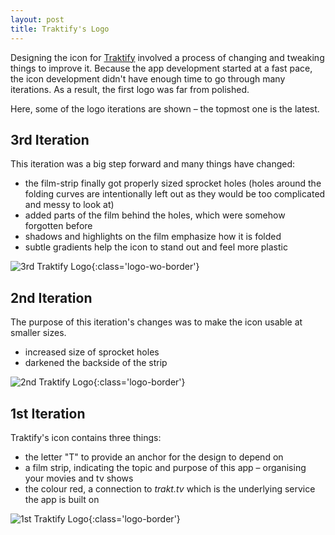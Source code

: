 ```yaml
---
layout: post
title: Traktify's Logo
---
```

Designing the icon for [Traktify](/traktify) involved a process of changing and tweaking things to improve it.
Because the app development started at a fast pace, the icon development didn't have enough time to go through many iterations.
As a result, the first logo was far from polished.

Here, some of the logo iterations are shown – the topmost one is the latest.

## 3rd Iteration
This iteration was a big step forward and many things have changed:

- the film-strip finally got properly sized sprocket holes (holes around the folding curves are intentionally left out as they would be too complicated and messy to look at)
- added parts of the film behind the holes, which were somehow forgotten before
- shadows and highlights on the film emphasize how it is folded
- subtle gradients help the icon to stand out and feel more plastic

![3rd Traktify Logo](/assets/images/traktify_logo_3.png){:class='logo-wo-border'}

## 2nd Iteration
The purpose of this iteration's changes was to make the icon usable at smaller sizes.

- increased size of sprocket holes
- darkened the backside of the strip

![2nd Traktify Logo](/assets/images/traktify_logo_2.png){:class='logo-border'}

## 1st Iteration
Traktify's icon contains three things:

- the letter "T" to provide an anchor for the design to depend on
- a film strip, indicating the topic and purpose of this app – organising your movies and tv shows
- the colour red, a connection to *trakt.tv* which is the underlying service the app is built on

![1st Traktify Logo](/assets/images/traktify_logo_1.png){:class='logo-border'}

<style>
.logo-wo-border {
   width: 44%;
}

.logo-border {
   width: 33%;
   margin: 4% auto;
}
</style>
